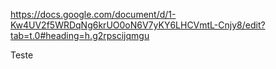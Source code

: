 https://docs.google.com/document/d/1-Kw4UV2f5WRDqNg6krUO0oN6V7yKY6LHCVmtL-Cnjy8/edit?tab=t.0#heading=h.g2rpscijqmgu

Teste
